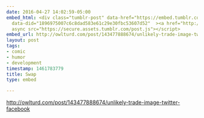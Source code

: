 ```yaml
---
date: 2016-04-27 14:02:59-05:00
embed_html: <div class="tumblr-post" data-href="https://embed.tumblr.com/embed/post/7VRNrWgUWz5Bz0nWM-zj7Q/143477888674"
  data-did="1896975007c6c8dad583e61c29e30fbc53607d52"  ><a href="http://owlturd.com/post/143477888674/unlikely-trade-image-twitter-facebook">http://owlturd.com/post/143477888674/unlikely-trade-image-twitter-facebook</a></div><script
  async src="https://secure.assets.tumblr.com/post.js"></script>
embed_url: http://owlturd.com/post/143477888674/unlikely-trade-image-twitter-facebook
layout: post
tags:
- comic
- humor
- development
timestamp: 1461783779
title: Swap
type: embed

---
```

<div class="tumblr-post" data-href="https://embed.tumblr.com/embed/post/7VRNrWgUWz5Bz0nWM-zj7Q/143477888674" data-did="1896975007c6c8dad583e61c29e30fbc53607d52"  ><a href="http://owlturd.com/post/143477888674/unlikely-trade-image-twitter-facebook">http://owlturd.com/post/143477888674/unlikely-trade-image-twitter-facebook</a></div><script async src="https://secure.assets.tumblr.com/post.js"></script>

